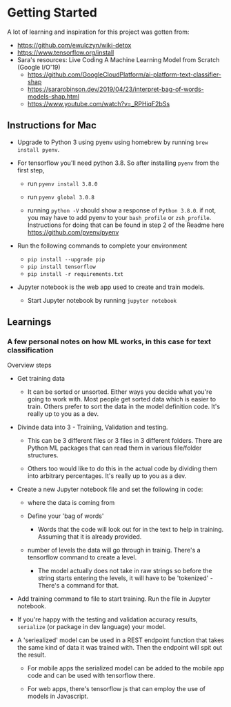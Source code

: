 # Getting Started

A lot of learning and inspiration for this project was gotten from:

- https://github.com/ewulczyn/wiki-detox
- https://www.tensorflow.org/install
- Sara's resources: Live Coding A Machine Learning Model from Scratch (Google I/O'19)
    - https://github.com/GoogleCloudPlatform/ai-platform-text-classifier-shap
    - https://sararobinson.dev/2019/04/23/interpret-bag-of-words-models-shap.html
    - https://www.youtube.com/watch?v=_RPHiqF2bSs


## Instructions for Mac
- Upgrade to Python 3 using pyenv using homebrew by running `brew install pyenv`.

- For tensorflow you'll need python 3.8. So after installing `pyenv` from the first step, 
  - run `pyenv install 3.8.0`
  - run `pyenv global 3.0.8`

  - running `python -V` should show a response of ```Python 3.8.0```. if not, you may have to add pyenv to your `bash_profile` or `zsh_profile`.
  Instructions for doing that can be found in step 2 of the Readme here https://github.com/pyenv/pyenv

- Run the following commands to complete your environment
    - `pip install --upgrade pip`
    - `pip install tensorflow`
    - `pip install -r requirements.txt`
- Jupyter notebook is the web app used to create and train models. 
    - Start Jupyter notebook by running `jupyter notebook`

## Learnings
### A few personal notes on how ML works, in this case for text classification

Overview steps
- Get training data
    - It can be sorted or unsorted. Either ways you decide what you're going to work with. Most people get sorted data which is easier to train. Others prefer to sort the data in the model definition code. It's really up to you as a dev.

- Divinde data into 3 - Trainiing, Validation and testing.

    - This can be 3 different files or 3 files in 3 different folders. There are Python ML packages that can read them in various file/folder structures.

    - Others too would like to do this in the actual code by dividing them into arbitrary percentages.
    It's really up to you as a dev.

- Create a new Jupyter notebook file and set the following in code:
    - where the data is coming from

    - Define your 'bag of words'
        - Words that the code will look out for in the text to help in training. Assuming that it is already provided. 

    - number of levels the data will go through in trainig. There's a tensorflow command to create a level.
        - The model actually does not take in raw strings so before the string starts entering the levels, it will have to be 'tokenized' - There's a command for that.

- Add training command to file to start training. Run the file in Jupyter notebook.

- If you're happy with the testing and validation accuracy results, `serialize` (or package in dev language) your model.

- A 'seriealized' model can be used in a REST endpoint function that takes the same kind of data it was trained with. Then the endpoint will spit out the result.
    - For mobile apps the serialized model can be added to the mobile app code and can be used with tensorflow there.

    - For web apps, there's tensorflow js that can employ the use of models in Javascript.
